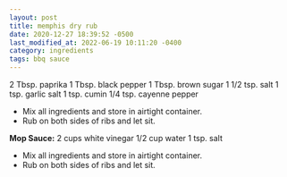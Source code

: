 ```yaml
---
layout: post
title: memphis dry rub
date: 2020-12-27 18:39:52 -0500
last_modified_at: 2022-06-19 10:11:20 -0400
category: ingredients
tags: bbq sauce
---
```


2 Tbsp. paprika
1 Tbsp. black pepper
1 Tbsp. brown sugar
1 1/2 tsp. salt
1 tsp. garlic salt
1 tsp. cumin
1/4 tsp. cayenne pepper

* Mix all ingredients and store in airtight container.
* Rub on both sides of ribs and let sit.

**Mop Sauce:**
2 cups white vinegar
1/2 cup water
1 tsp. salt

* Mix all ingredients and store in airtight container.
* Rub on both sides of ribs and let sit.
